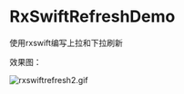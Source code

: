 # RxSwiftRefreshDemo
使用rxswift编写上拉和下拉刷新

效果图：

![rxswiftrefresh2.gif](https://upload-images.jianshu.io/upload_images/764896-b33cfb8e22609b01.gif?imageMogr2/auto-orient/strip)
